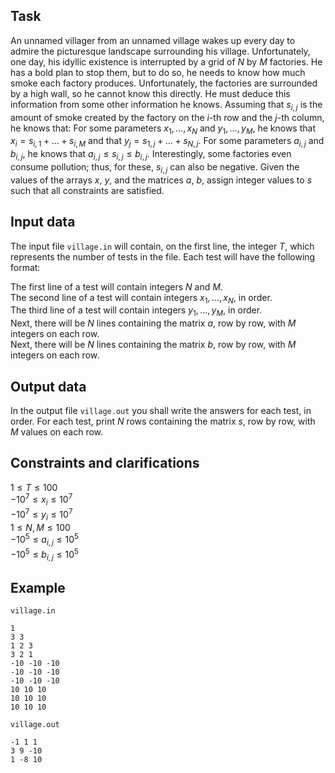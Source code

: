 ## Task

An unnamed villager from an unnamed village wakes up every day to admire the picturesque landscape surrounding his village. Unfortunately, one day, his idyllic existence is interrupted by a grid of $N$ by $M$ factories. He has a bold plan to stop them, but to do so, he needs to know how much smoke each factory produces. Unfortunately, the factories are surrounded by a high wall, so he cannot know this directly. He must deduce this information from some other information he knows. Assuming that $s_{i,j}$ is the amount of smoke created by the factory on the $i$-th row and the $j$-th column, he knows that: For some parameters $x_1, \dots, x_N$ and $y_1, \dots, y_M$, he knows that $x_i = s_{i,1} + \dots + s_{i,M}$ and that $y_j = s_{1,j} + \dots + s_{N,j}$. For some parameters $a_{i,j}$ and $b_{i,j}$, he knows that $a_{i,j} \leq s_{i,j} \leq b_{i,j}$. Interestingly, some factories even consume pollution; thus, for these, $s_{i,j}$ can also be negative. Given the values of the arrays $x$, $y$, and the matrices $a$, $b$, assign integer values to $s$ such that all constraints are satisfied.

## Input data

The input file `village.in` will contain, on the first line, the integer $T$, which represents the number of tests in the file. Each test will have the following format:

The first line of a test will contain integers $N$ and $M$.   
The second line of a test will contain integers $x_1, \dots, x_N$, in order.   
The third line of a test will contain integers $y_1, \dots, y_M$, in order.   
Next, there will be $N$ lines containing the matrix $a$, row by row, with $M$ integers on each row.   
Next, there will be $N$ lines containing the matrix $b$, row by row, with $M$ integers on each row.   

## Output data

In the output file `village.out` you shall write the answers for each test, in order. For each test, print $N$ rows containing the matrix $s$, row by row, with $M$ values on each row.

## Constraints and clarifications

$1 \leq T \leq 100$  
$-10^7 \leq x_i \leq 10^7$  
$-10^7 \leq y_i \leq 10^7$  
$1 \leq N, M \leq 100$  
$-10^5 \leq a_{i,j} \leq 10^5$  
$-10^5 \leq b_{i,j} \leq 10^5$  

## Example

`village.in`  
```
1
3 3
1 2 3
3 2 1
-10 -10 -10
-10 -10 -10
-10 -10 -10
10 10 10
10 10 10
10 10 10
```

`village.out`  
```
-1 1 1
3 9 -10
1 -8 10
```